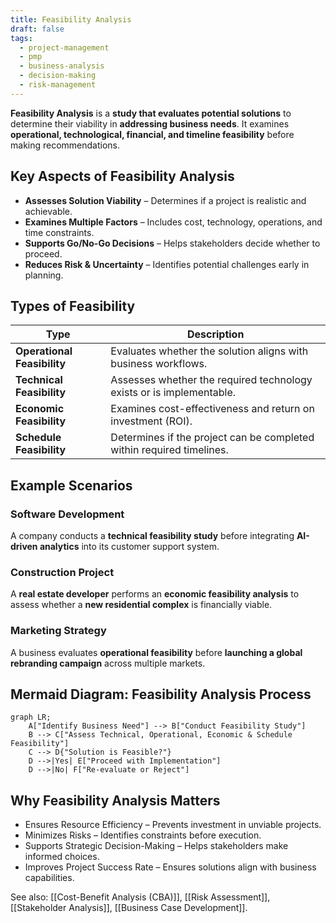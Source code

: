 ```yaml
---
title: Feasibility Analysis
draft: false
tags:
  - project-management
  - pmp
  - business-analysis
  - decision-making
  - risk-management
---
```


**Feasibility Analysis** is a **study that evaluates potential solutions** to determine their viability in **addressing business needs**. It examines **operational, technological, financial, and timeline feasibility** before making recommendations.

## **Key Aspects of Feasibility Analysis**
- **Assesses Solution Viability** – Determines if a project is realistic and achievable.
- **Examines Multiple Factors** – Includes cost, technology, operations, and time constraints.
- **Supports Go/No-Go Decisions** – Helps stakeholders decide whether to proceed.
- **Reduces Risk & Uncertainty** – Identifies potential challenges early in planning.

## **Types of Feasibility**
| **Type**                 | **Description** |
|--------------------------|------------------------------------------------|
| **Operational Feasibility** | Evaluates whether the solution aligns with business workflows. |
| **Technical Feasibility** | Assesses whether the required technology exists or is implementable. |
| **Economic Feasibility** | Examines cost-effectiveness and return on investment (ROI). |
| **Schedule Feasibility** | Determines if the project can be completed within required timelines. |

## **Example Scenarios**

### **Software Development**
A company conducts a **technical feasibility study** before integrating **AI-driven analytics** into its customer support system.

### **Construction Project**
A **real estate developer** performs an **economic feasibility analysis** to assess whether a **new residential complex** is financially viable.

### **Marketing Strategy**
A business evaluates **operational feasibility** before **launching a global rebranding campaign** across multiple markets.

## **Mermaid Diagram: Feasibility Analysis Process**
```mermaid
graph LR;
    A["Identify Business Need"] --> B["Conduct Feasibility Study"]
    B --> C["Assess Technical, Operational, Economic & Schedule Feasibility"]
    C --> D{"Solution is Feasible?"}
    D -->|Yes| E["Proceed with Implementation"]
    D -->|No| F["Re-evaluate or Reject"]
```

## Why Feasibility Analysis Matters

- Ensures Resource Efficiency – Prevents investment in unviable projects.
- Minimizes Risks – Identifies constraints before execution.
- Supports Strategic Decision-Making – Helps stakeholders make informed choices.
- Improves Project Success Rate – Ensures solutions align with business capabilities.

See also: [[Cost-Benefit Analysis (CBA)]], [[Risk Assessment]], [[Stakeholder Analysis]], [[Business Case Development]].